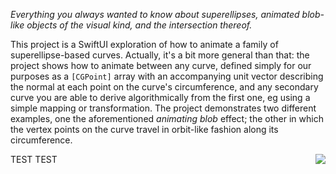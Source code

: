 *Everything you always wanted to know about superellipses, animated blob-like objects of the visual kind, and the intersection thereof.*

This project is a SwiftUI exploration of how to animate a family of superellipse-based curves. Actually, it's a bit more general than that: the project shows how to animate between any curve, defined simply for our purposes as a `[CGPoint]` array with an accompanying unit vector describing the normal at each point on the curve's circumference, and any secondary curve you are able to derive algorithmically from the first one, eg using a simple mapping or transformation. The project demonstrates two different examples, one the aforementioned *animating blob* effect; the other in which the vertex points on the curve travel in orbit-like fashion along its circumference.

<img align="right" src="README_resources/Delta-unsmoothed:fixed_5.gif">

TEST TEST

<!-- width="640"> ->

`BezierBlobs` runs on both iPhone and the iPad. The user experience at present is somewhat better on iPad, due to some unresolved issues that occur when changing orientation between landscape and portrait on the phone. To be fixed ...

Enjoy!
